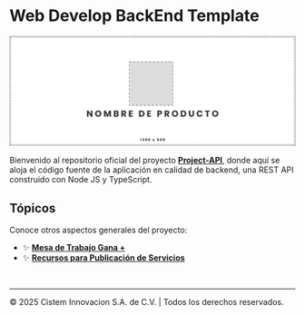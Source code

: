 # **Web Develop BackEnd Template**

<div align="center">
    <img src="./shared/assets/pictures/banner.svg" alt="Name Product">
</div>

Bienvenido al repositorio oficial del proyecto **[Project-API](https://github.com/repository/Project-API)**, donde aquí se aloja el código fuente de la aplicación en calidad de backend, una REST API construido con Node JS y TypeScript.

## **Tópicos**

Conoce otros aspectos generales del proyecto:

- ✨ **[Mesa de Trabajo Gana +](https://www.notion.so/cistemmx/Cistem-Gana-1ed1b42f9c64800ea571d811dc4182de?source=copy_link)**
- ✨ **[Recursos para Publicación de Servicios](https://www.notion.so/cistemmx/Desarrollos-1ca1b42f9c6480b0b842cbbf5090bc68?source=copy_link)**

<br>

---
&copy; 2025 Cistem Innovacion S.A. de C.V. | Todos los derechos reservados.